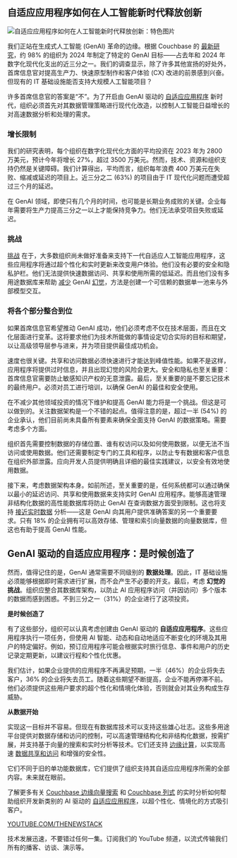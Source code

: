 ## 自适应应用程序如何在人工智能新时代释放创新

![自适应应用程序如何在人工智能新时代释放创新：特色图片](https://cdn.thenewstack.io/media/2024/05/c07586a0-buildingsmarterchatbotsadvancedlanguagemodels-1024x576.jpg)

我们正站在生成式人工智能 (GenAI) 革命的边缘。根据 Couchbase 的 [最新研究](https://www.couchbase.com/content/cio-survey-digital-modernization-in-2025)，约 98% 的组织为 2024 年制定了特定的 GenAI 目标——占去年和 2024 年数字化现代化支出的近三分之一。我们的调查显示，除了许多其他宣扬的好处外，首席信息官对提高生产力、快速原型制作和客户体验 (CX) 改进的前景感到兴奋。但现有的 IT 基础设施能否支持大规模人工智能项目？

许多首席信息官的答案是“不”。为了开启由 GenAI 驱动的 [自适应应用程序](https://thenewstack.io/unlock-hyper-personalization-with-ai-driven-adaptive-apps) 新时代，组织必须首先对其数据管理策略进行现代化改造，以控制人工智能日益增长的对高速数据分析和处理的需求。

### 增长限制

我们的研究表明，每个组织在数字化现代化方面的平均投资在 2023 年为 2800 万美元，预计今年将增长 27%，超过 3500 万美元。然而，技术、资源和组织支持仍然是关键障碍。我们计算得出，平均而言，组织每年浪费 400 万美元在失败、缩减或延迟的项目上。近三分之二 (63%) 的项目由于 IT 现代化问题而遭受超过三个月的延迟。

在 GenAI 领域，即使只有几个月的时间，也可能是长期业务成败的关键。企业每年需要将生产力提高三分之一以上才能保持竞争力。他们无法承受项目失败或延迟。

### 挑战

[挑战](https://thenewstack.io/ai-everywhere-overcoming-barriers-to-adoption/) 在于，大多数组织尚未做好准备来支持下一代自适应人工智能应用程序，这些应用程序将通过超个性化和实时更新来改变用户体验。他们没有必要的安全和隐私护栏。他们无法提供快速数据访问、共享和使用所需的低延迟。而且他们没有多用途数据库来帮助 [减少](https://thenewstack.io/how-multimodel-databases-can-reduce-data-sprawl/) GenAI [幻觉](https://thenewstack.io/from-rag-to-riches-dispelling-ai-hallucinations/)，方法是创建一个可信赖的数据单一池来与外部模型交互。

### 将各个部分整合到位

如果首席信息官希望推动 GenAI 成功，他们必须考虑不仅在技术层面，而且在文化层面进行变革。这将要求他们为技术所能做的事情设定切合实际的目标和期望，以让高级领导层参与进来，并为项目提供最佳成功机会。

速度也很关键。共享和访问数据必须快速进行才能达到峰值性能。如果不是这样，应用程序将提供过时信息，并且出现幻觉的风险会更大。安全和隐私也至关重要：首席信息官需要防止敏感知识产权的无意泄露。最后，至关重要的是不要忘记技术的最终用户。必须对员工进行培训，以确保 GenAI 的最佳和安全使用。

在不减少其他领域投资的情况下维护和提高 GenAI 能力将是一个挑战。但这是可以做到的。关注数据架构是一个不错的起点。值得注意的是，超过一半 (54%) 的企业承认，他们目前尚未具备所有要素来确保全面支持 GenAI 的数据策略。需要考虑多个方面。

组织首先需要控制数据的存储位置、谁有权访问以及如何使用数据，以便无法不当访问或使用数据。他们还需要制定专门的工具和程序，以防止专有数据和客户信息在组织外部泄露。应向开发人员提供明确且详细的最佳实践建议，以安全有效地使用数据。

接下来，考虑数据架构本身。如前所述，至关重要的是，任何系统都可以通过确保以最小的延迟访问、共享和使用数据来支持实时 GenAI 应用程序。能够高速管理非结构化数据的高性能数据库将防止 GenAI 在查询数据方面受到限制。这也将支持 [接近实时数据](https://thenewstack.io/using-real-time-data-to-unify-generative-and-predictive-ai/) 分析——这是 GenAI 向其用户提供准确答案的另一个重要要求。只有 18% 的企业拥有可以高效存储、管理和索引向量数据的向量数据库，但这也有助于提高 GenAI 性能。
## GenAI 驱动的自适应应用程序：是时候创造了

然而，值得记住的是，GenAI 通常需要不同级别的 **数据处理**。因此，IT 基础设施必须能够根据即时需求进行扩展，而不会产生不必要的开支。最后，考虑 **幻觉的挑战**。组织应整合其数据库架构，以防止 AI 应用程序访问（并因访问）多个版本的数据而感到困惑。不到三分之一（31%）的企业进行了这项投资。

**是时候创造了**

有了这些部分，组织可以认真考虑创建由 GenAI 驱动的 **自适应应用程序**。这些应用程序执行一项任务，但使用 AI 智能、动态和自动地适应不断变化的环境及其用户的特定偏好。例如，预订应用程序可能会根据实时旅行信息、事件和用户的历史记录定期更新，以建议行程和个性化优惠。

我们估计，如果企业提供的应用程序不再满足预期，一半（46%）的企业将失去客户，36% 的企业将失去员工。随着这些期望不断提高，企业不能再停滞不前。他们必须提供这些用户要求的超个性化和情境化体验，否则就会对其业务构成生存威胁。

**从数据开始**

实现这一目标并不容易。但现在有数据库技术可以支持这些雄心壮志。这些多用途平台提供对数据存储和访问的控制，可以高速管理结构化和非结构化数据，按需扩展，并支持基于向量的搜索和实时分析等技术。它们还支持 [边缘计算](https://thenewstack.io/edge-ai-and-model-quantization-for-real-time-analytics/)，以实现高速 [数据共享和访问](https://thenewstack.io/integrating-real-time-and-historical-data-enhances-decision-making/) 和增强的安全性。

它们不同于旧的单功能数据库，它们提供了组织支持其自适应应用程序所需的全部内容。未来就在眼前。

了解更多有关 [Couchbase 边缘向量搜索](https://www.couchbase.com/press-releases/couchbase-announces-new-features-to-accelerate-ai-powered-adaptive-applications-for-customers/) 和 [Couchbase 列式](https://www.couchbase.com/press-releases/couchbase-announces-new-capella-columnar-service-to-enable-real-time-analytics-for-adaptive-applications/) 的实时分析如何帮助组织开发新类别的 AI 驱动的 [自适应应用程序](https://www.couchbase.com/adaptive-applications/)，以超个性化、情境化的方式吸引客户。

[YOUTUBE.COM/THENEWSTACK](https://youtube.com/thenewstack?sub_confirmation=1)

技术发展迅速，不要错过任何一集。订阅我们的 YouTube 频道，以流式传输我们所有的播客、访谈、演示等。